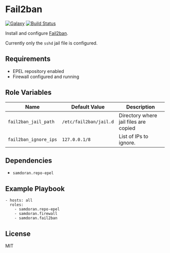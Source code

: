 Fail2ban
=========
[![Galaxy](https://img.shields.io/badge/galaxy-samdoran.fail2ban-blue.svg?style=flat)](https://galaxy.ansible.com/samdoran/fail2ban)
[![Build Status](https://travis-ci.com/samdoran/ansible-role-fail2ban.svg?branch=master)](https://travis-ci.com/samdoran/ansible-role-fail2ban)

Install and configure [Fail2ban](http://www.fail2ban.org/wiki/index.php/Main_Page).

Currently only the `sshd` jail file is configured.

Requirements
------------

- EPEL repository enabled
- Firewall configured and running

Role Variables
--------------

| Name              | Default Value       | Description          |
|-------------------|---------------------|----------------------|
| `fail2ban_jail_path` | `/etc/fail2ban/jail.d` | Directory where jail files are copied |
| `fail2ban_ignore_ips` | `127.0.0.1/8` | List of IPs to ignore. |


Dependencies
------------

- `samdoran.repo-epel`

Example Playbook
----------------

    - hosts: all
      roles:
        - samdoran.repo-epel
        - samdoran.firewall
        - samdoran.fail2ban

License
-------

MIT

